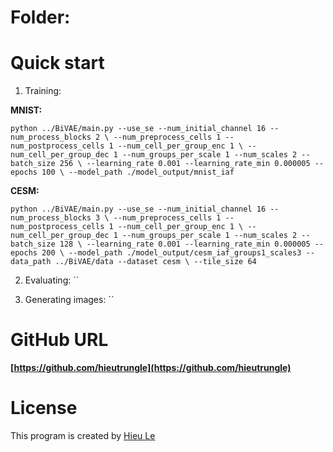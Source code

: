 # Folder:


# Quick start
1. Training: 

**MNIST:**

`
python ../BiVAE/main.py --use_se --num_initial_channel 16 --num_process_blocks 2 \
    --num_preprocess_cells 1 --num_postprocess_cells 1 --num_cell_per_group_enc 1 \
    --num_cell_per_group_dec 1 --num_groups_per_scale 1 --num_scales 2 --batch_size 256 \
    --learning_rate 0.001 --learning_rate_min 0.000005 --epochs 100 \
    --model_path ./model_output/mnist_iaf
`

**CESM:**

`
python ../BiVAE/main.py --use_se --num_initial_channel 16 --num_process_blocks 3 \
    --num_preprocess_cells 1 --num_postprocess_cells 1 --num_cell_per_group_enc 1 \
    --num_cell_per_group_dec 1 --num_groups_per_scale 1 --num_scales 2 --batch_size 128 \
    --learning_rate 0.001 --learning_rate_min 0.000005 --epochs 200 \
    --model_path ./model_output/cesm_iaf_groups1_scales3 --data_path ../BiVAE/data --dataset cesm \
    --tile_size 64
`

2. Evaluating: ``

3. Generating images: ``


# GitHub URL
**[https://github.com/hieutrungle](https://github.com/hieutrungle)**

# License
This program is created by [Hieu Le](https://github.com/hietrungle)